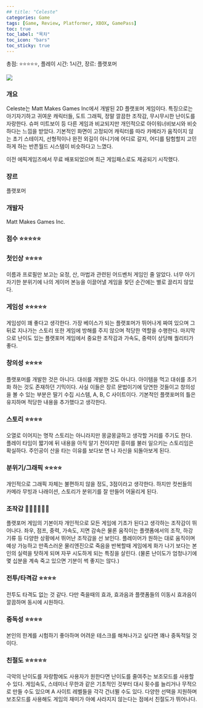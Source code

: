 ```yaml
---
## title: "Celeste"
categories: Game
tags: [Game, Review, Platformer, XBOX, GamePass]
toc: true
toc_label: "목차"
toc_icon: "bars"
toc_sticky: true
---
```


총점: ⭐⭐⭐⭐⭐, 플레이 시간: 1시간, 장르: 플랫포머

![]([https://assets.nintendo.com/image/upload/c_fill,w_1200/q_auto:best/f_auto/dpr_2.0/ncom/software/switch/70010000006442/691ba3e0801180a9864cc8a7694b6f98097f9d9799bc7e3dc6db92f086759252](https://assets.nintendo.com/image/upload/c_fill,w_1200/q_auto:best/f_auto/dpr_2.0/ncom/software/switch/70010000006442/691ba3e0801180a9864cc8a7694b6f98097f9d9799bc7e3dc6db92f086759252))

### 개요

Celeste는 Matt Makes Games Inc에서 개발된 2D 플랫포머 게임이다. 특징으로는 아기자기하고 귀여운 캐릭터들, 도트 그래픽, 정말 깔끔한 조작감, 무시무시한 난이도를 자랑한다. 슈퍼 미트보이 등 다른 게임과 비교되지만 개인적으로 아이워너비보시와 비슷하다는 느낌을 받았다. 기본적인 화면이 고정되어 캐릭터를 따라 카메라가 움직이지 않는 초기 스테이지, 선형적이나 완전 외길이 아니기에 어디로 갈지, 어디를 탐험할지 고민하게 하는 반픈월드 시스템이 비슷하다고 느꼈다.

이전 에픽게임즈에서 무료 배포되었으며 최근 게임패스로도 제공되기 시작했다.

### 장르

플랫포머

### 개발자

Matt Makes Games Inc.

### 점수 ⭐⭐⭐⭐⭐

### 첫인상 ⭐⭐⭐⭐

이름과 프로필만 보고는 요정, 산, 마법과 관련된 어드벤처 게임인 줄 알았다. 너무 아기자기한 분위기에 나의 게이머 본능을 이끌어낼 게임을 찾던 순간에는 별로 끌리지 않았다.

### 게임성 ⭐⭐⭐⭐⭐

게임성이 꽤 좋다고 생각한다. 가장 베이스가 되는 플랫포머가 뛰어나게 짜여 있으며 그 뒤로 지나가는 스토리 또한 게임에 방해를 주지 않으며 적당한 역할을 수행한다. 마지막으로 난이도 있는 플랫포머 게임에서 중요한 조작감과 가속도, 중력이 상당해 퀄리티가 좋다.

### 창의성 ⭐⭐⭐⭐

플랫포머를 개발한 것은 아니다. 대쉬를 개발한 것도 아니다. 아이템을 먹고 대쉬를 초기화 하는 것도 존재하던 기믹이다. 사실 이들은 장르 문법이기에 당연한 것들이고 창의성을 볼 수 있는 부분은 딸기 수집 시스템, A, B, C 사이트이다. 기본적인 플랫포머의 틀은 유지하며 적당한 내용을 추가했다고 생각한다.

### 스토리 ⭐⭐⭐⭐

오열로 이어지는 명작 스토리는 아니라지만 몽글몽글하고 생각할 거리를 주기도 한다. 플레이 타임이 짧기에 뒤 내용을 아직 알기 전이지만 흥미를 불러 일으키는 스토리임은 확실하다. 주인공이 산을 타는 이유를 보다보 면 나 자신을 되돌아보게 된다.

### 분위기/그래픽 ⭐⭐⭐⭐

개인적으로 그래픽 자체는 불편하지 않을 정도, 3점이라고 생각한다. 하지만 컷씬들의 카메라 무빙과 나래이션, 스토리가 분위기를 잘 만들어 어울리게 된다.

### 조작감 💎💎💎💎💎💎

플랫포머 게임의 기본이자 개인적으로 모든 게임에 기초가 된다고 생각하는 조작감이 뛰어나다. 좌우, 점프, 중력, 가속도, 지면 감속은 물론 움직이는 플랫폼에서의 조작, 하강기류 등 다양한 상황에서 뛰어난 조작감을 선 보인다. 플레이어가 원하는 대로 움직이며 예상 가능하고 만족스러운 물리엔진으로 죽음을 반복할때 게임에게 화가 나기 보다는 본인의 실력을 탓하게 되며 자꾸 시도하게 되는 특징을 살린다. (물론 난이도가 엄청나기에 몇 십분을 계속 죽고 있으면 기분이 썩 좋지는 않다.)

### 전투/타격감 ⭐⭐⭐⭐

전투도 타격도 없는 것 같다. 다만 죽을때의 효과, 효과음과 플랫폼들의 이동시 효과음이 깔끔하며 동시에 시원하다.

### 중독성 ⭐⭐⭐⭐

본인의 한계를 시험하기 좋아하며 어려운 테스크를 해쳐나가고 싶다면 꽤나 중독적일 것이다.

### 친절도 ⭐⭐⭐⭐⭐

극악의 난이도를 자랑함에도 사용자가 원한다면 난이도를 줄여주는 보조모드를 사용할 수 있다. 게임속도, 스테미너 무한과 같은 기초적인 것부터 대시 횟수를 늘리거나 무적으로 만들 수도 있으며 A 사이트 레벨들을 각각 건너뛸 수도 있다. 다양한 선택을 지원하며 보조모드를 사용해도 게임의 재미가 아예 사라지지 않는다는 점에서 친절도가 뛰어나다.

